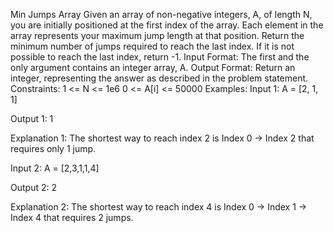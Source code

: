 Min Jumps Array
Given an array of non-negative integers, A, of length N, you are initially positioned at the first index of the array. Each element in the array represents your maximum jump length at that position. Return the minimum number of jumps required to reach the last index. If it is not possible to reach the last index, return -1. Input Format:
The first and the only argument contains an integer array, A.
Output Format:
Return an integer, representing the answer as described in the problem statement.
Constraints:
1 <= N <= 1e6
0 <= A[i] <= 50000
Examples:
Input 1:
    A = [2, 1, 1]

Output 1:
    1

Explanation 1:
    The shortest way to reach index 2 is
        Index 0 -> Index 2
    that requires only 1 jump.

Input 2:
    A = [2,3,1,1,4]

Output 2:
    2

Explanation 2:
    The shortest way to reach index 4 is
        Index 0 -> Index 1 -> Index 4
    that requires 2 jumps.

